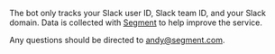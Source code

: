 
The bot only tracks your Slack user ID, Slack team ID, and your Slack domain. Data is collected with [Segment](https://segment.com/docs/legal/privacy/) to help improve the service.

Any questions should be directed to andy@segment.com.

